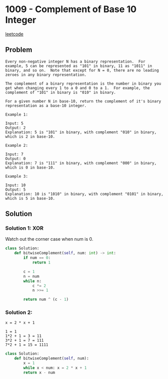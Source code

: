 # 1009 - Complement of Base 10 Integer

[leetcode](https://leetcode.com/problems/complement-of-base-10-integer/)  

## Problem

    Every non-negative integer N has a binary representation.  For example, 5 can be represented as "101" in binary, 11 as "1011" in binary, and so on.  Note that except for N = 0, there are no leading zeroes in any binary representation.
    
    The complement of a binary representation is the number in binary you get when changing every 1 to a 0 and 0 to a 1.  For example, the complement of "101" in binary is "010" in binary.
    
    For a given number N in base-10, return the complement of it's binary representation as a base-10 integer.
    
    Example 1:
    
    Input: 5
    Output: 2
    Explanation: 5 is "101" in binary, with complement "010" in binary, which is 2 in base-10.
    
    Example 2:
    
    Input: 7
    Output: 0
    Explanation: 7 is "111" in binary, with complement "000" in binary, which is 0 in base-10.
    
    Example 3:
    
    Input: 10
    Output: 5
    Explanation: 10 is "1010" in binary, with complement "0101" in binary, which is 5 in base-10.

## Solution

### Solution 1: XOR

Watch out the corner case when num is 0.  

```python
class Solution:
    def bitwiseComplement(self, num: int) -> int:
        if num == 0:
            return 1

        c = 1
        n = num
        while n:
            c *= 2
            n >>= 1

        return num ^ (c - 1)
```

### Solution 2:

`x = 2 * x + 1`  

    1 = 1
    1*2 + 1 = 3 = 11
    3*2 + 1 = 7 = 111
    7*2 + 1 = 15 = 1111

```python
class Solution:
    def bitwiseComplement(self, num):
        x = 1
        while x < num: x = 2 * x + 1
        return x - num
```
